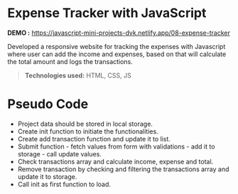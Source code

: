 # Expense Tracker with JavaScript

**DEMO :** https://javascript-mini-projects-dvk.netlify.app/08-expense-tracker

Developed a responsive website for tracking the expenses with Javascript where user can add the income and expenses, based on that will calculate the total amount and logs the transactions.

> **Technologies used:** HTML, CSS, JS

# Pseudo Code

 - Project data should be stored in local storage.
 - Create init function to initiate the functionalities.
 - Create add transaction function and update it to list.
 - Submit function - fetch values from form with validations - add it to storage - call update values.
 - Check transactions array and calculate income, expense and total.
 - Remove transaction by checking and filtering the transactions array and update it to storage.
 - Call init as first function to load.